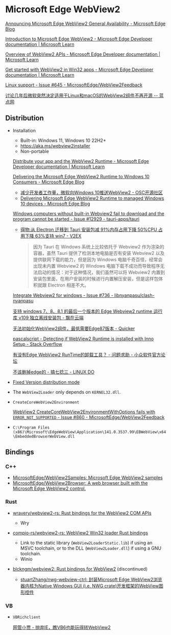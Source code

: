 # Microsoft Edge WebView2
[Announcing Microsoft Edge WebView2 General Availability - Microsoft Edge Blog](https://blogs.windows.com/msedgedev/2020/10/19/edge-webview2-general-availability/)

[Introduction to Microsoft Edge WebView2 - Microsoft Edge Developer documentation | Microsoft Learn](https://learn.microsoft.com/en-us/microsoft-edge/webview2/)

[Overview of WebView2 APIs - Microsoft Edge Developer documentation | Microsoft Learn](https://learn.microsoft.com/en-us/microsoft-edge/webview2/concepts/overview-features-apis)

[Get started with WebView2 in Win32 apps - Microsoft Edge Developer documentation | Microsoft Learn](https://learn.microsoft.com/en-us/microsoft-edge/webview2/get-started/win32)

[Linux support - Issue #645 - MicrosoftEdge/WebView2Feedback](https://github.com/MicrosoftEdge/WebView2Feedback/issues/645#issuecomment-1063243638)

[讨论几年后微软突然决定适用于Linux和macOS的WebView2组件不再开源 -- 蓝点网](https://www.landiannews.com/archives/104891.html)

## Distribution
- Installation
  - Built-in: Windows 11, Windows 10 22H2+
  - https://aka.ms/webview2installer
  - Non-portable

  [Distribute your app and the WebView2 Runtime - Microsoft Edge Developer documentation | Microsoft Learn](https://learn.microsoft.com/en-us/microsoft-edge/webview2/concepts/distribution)

  [Delivering the Microsoft Edge WebView2 Runtime to Windows 10 Consumers - Microsoft Edge Blog](https://blogs.windows.com/msedgedev/2022/06/27/delivering-the-microsoft-edge-webview2-runtime-to-windows-10-consumers/)
  - [减少开发者工作量，微软向Windows 10推送WebView2 - OSC开源社区](https://mp.weixin.qq.com/s/1j0QYvJo6etCRQUwvtNO0w)
  - [Delivering Microsoft Edge WebView2 Runtime to managed Windows 10 devices - Microsoft Edge Blog](https://blogs.windows.com/msedgedev/2022/12/14/delivering-microsoft-edge-webview2-runtime-to-managed-windows-10-devices/)

  [Windows computers without built-in Webview2 fail to download and the program cannot be started - Issue #12929 - tauri-apps/tauri](https://github.com/tauri-apps/tauri/issues/12929)
  - [得物:从 Electron 迁移到 Tauri 安装包减 91%内存占用下降 50%CPU 占用下降 63%支持 win7 - V2EX](https://www.v2ex.com/t/1094563)

    > 因为 Tauri 在 Windows 系统上比较依托于 Webview2 作为渲染的容器，虽然 Tauri 提供了检测本地电脑是否有安装 Webview2 以及提供联网下载的能力，但是因为 Windows 电脑千奇百怪，经常会出现未内置 Webview2 的 Windows 电脑下载不成功而导致程序无法启动的情况：对于这种情况，我们虽然可以将 Webview2 内置到安装包里面，在用户安装的时候进行内置解压安装，但是这样包体积就跟 Electron 相差不大。

  [Integrate Webview2 for windows - Issue #736 - libnyanpasu/clash-nyanpasu](https://github.com/libnyanpasu/clash-nyanpasu/issues/736)

  [支持 windows 7、8、8.1 的最后一个版本的 Edge Webview2 runtime 运行库 v109 独立离线安装包 - 飘在云端](https://www.0z.gs/memo/2351.html)

  [无法初始化WebView2组件，最低需要Edge87版本 - Quicker](https://getquicker.net/QA/Question/27525)

  [pascalscript - Detecting if WebView2 Runtime is installed with Inno Setup - Stack Overflow](https://stackoverflow.com/questions/72331206/detecting-if-webview2-runtime-is-installed-with-inno-setup)

  [有没有Edge WebView2 RunTime的卸载工具？ - 问题求助 - 小众软件官方论坛](https://meta.appinn.net/t/topic/54625)

  [不该删掉edge的 - 搞七捻三 - LINUX DO](https://linux.do/t/topic/835914)

- [Fixed Version distribution mode](https://learn.microsoft.com/en-us/microsoft-edge/webview2/concepts/distribution?tabs=dotnetcsharp#the-fixed-version-runtime-distribution-mode)

- The `WebView2Loader` only depends on `KERNEL32.dll`.
- `CreateCoreWebView2Environment`

  [WebView2 CreateCoreWebView2EnvironmentWithOptions fails with `ERROR_NOT_SUPPORTED` - Issue #860 - MicrosoftEdge/WebView2Feedback](https://github.com/MicrosoftEdge/WebView2Feedback/issues/860)
- `C:\Program Files (x86)\Microsoft\EdgeWebView\Application\141.0.3537.99\EBWebView\x64\EmbeddedBrowserWebView.dll`

## Bindings
### C++
- [MicrosoftEdge/WebView2Samples: Microsoft Edge WebView2 samples](https://github.com/MicrosoftEdge/WebView2Samples)
- [MicrosoftEdge/WebView2Browser: A web browser built with the Microsoft Edge WebView2 control.](https://github.com/MicrosoftEdge/WebView2Browser)

### Rust
- [wravery/webview2-rs: Rust bindings for the WebView2 COM APIs](https://github.com/wravery/webview2-rs)
  - Wry

- [compio-rs/webview2-rs: WebView2 Win32 loader Rust bindings](https://github.com/compio-rs/webview2-rs)
  - Link to the static library (`WebView2LoaderStatic.lib`) if using an MSVC toolchain, or to the DLL (`WebView2Loader.dll`) if using a GNU toolchain.
  - Winio

- [blckngm/webview2: Rust bindings for WebView2](https://github.com/blckngm/webview2) (discontinued)
  - [stuartZhang/nwg-webview-ctrl: 封装Microsoft Edge WebView2浏览器内核为Native Windows GUI (i.e. NWG crate)开发框架的WebView图形控件](https://github.com/stuartZhang/nwg-webview-ctrl)

### VB
- `VBRichclient`

  [网管小贾 - 抛弃IE，瞧VB6也能玩得转WebView2](https://www.sysadm.cc/index.php/vbbiancheng/1079-abandoning-ie-you-can-also-use-webview2-in-vb6?i=1)
